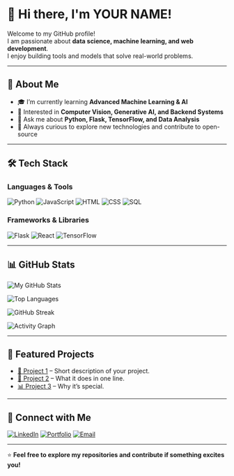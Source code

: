 # 👋 Hi there, I'm YOUR NAME!

Welcome to my GitHub profile!  
I am passionate about **data science, machine learning, and web development**.  
I enjoy building tools and models that solve real-world problems.

---

## 🚀 About Me
- 🎓 I’m currently learning **Advanced Machine Learning & AI**
- 🧠 Interested in **Computer Vision, Generative AI, and Backend Systems**
- 💬 Ask me about **Python, Flask, TensorFlow, and Data Analysis**
- 🌱 Always curious to explore new technologies and contribute to open-source

---

## 🛠 Tech Stack

### Languages & Tools
![Python](https://img.shields.io/badge/Python-3776AB?style=for-the-badge&logo=python&logoColor=white)
![JavaScript](https://img.shields.io/badge/JavaScript-F7DF1E?style=for-the-badge&logo=javascript&logoColor=black)
![HTML](https://img.shields.io/badge/HTML5-E34F26?style=for-the-badge&logo=html5&logoColor=white)
![CSS](https://img.shields.io/badge/CSS3-1572B6?style=for-the-badge&logo=css3&logoColor=white)
![SQL](https://img.shields.io/badge/SQL-4479A1?style=for-the-badge&logo=postgresql&logoColor=white)

### Frameworks & Libraries
![Flask](https://img.shields.io/badge/Flask-000000?style=for-the-badge&logo=flask&logoColor=white)
![React](https://img.shields.io/badge/React-20232A?style=for-the-badge&logo=react&logoColor=61DAFB)
![TensorFlow](https://img.shields.io/badge/TensorFlow-FF6F00?style=for-the-badge&logo=tensorflow&logoColor=white)

---

## 📊 GitHub Stats

![My GitHub Stats](https://github-readme-stats.vercel.app/api?username=YOUR-USERNAME&show_icons=true&theme=radical)

![Top Languages](https://github-readme-stats.vercel.app/api/top-langs/?username=YOUR-USERNAME&layout=compact&theme=radical)

![GitHub Streak](https://streak-stats.demolab.com/?user=YOUR-USERNAME&theme=radical)

![Activity Graph](https://github-readme-activity-graph.vercel.app/graph?username=YOUR-USERNAME&theme=react-dark)

---

## 🌟 Featured Projects

- [🚀 Project 1](https://github.com/YOUR-USERNAME/PROJECT-1) – Short description of your project.
- [🎨 Project 2](https://github.com/YOUR-USERNAME/PROJECT-2) – What it does in one line.
- [📊 Project 3](https://github.com/YOUR-USERNAME/PROJECT-3) – Why it’s special.

---

## 🔗 Connect with Me
[![LinkedIn](https://img.shields.io/badge/-LinkedIn-blue?style=for-the-badge&logo=linkedin&logoColor=white)](https://linkedin.com/in/YOUR-LINKEDIN)
[![Portfolio](https://img.shields.io/badge/-Portfolio-ff69b4?style=for-the-badge&logo=google-chrome&logoColor=white)](https://your-portfolio.com)
[![Email](https://img.shields.io/badge/-Email-red?style=for-the-badge&logo=gmail&logoColor=white)](mailto:your.email@example.com)

---

⭐ **Feel free to explore my repositories and contribute if something excites you!**
